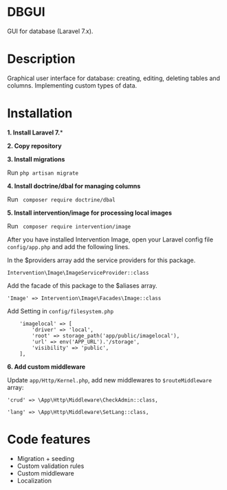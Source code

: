 # DBGUI
GUI for database (Laravel 7.x).
# Description
Graphical user interface for database: creating, editing, deleting  tables and columns. Implementing custom types of data.
# Installation
**1. Install  Laravel 7.***
 
 **2. Copy  repository**
 
 **3. Install migrations**
 
 Run `php artisan migrate`
 
**4. Install doctrine/dbal  for managing columns** 
 
Run ` composer require doctrine/dbal`

**5. Install intervention/image for processing local images** 
 
Run ` composer require intervention/image`

After you have installed Intervention Image, open your Laravel config file `config/app.php` and add the following lines.

In the $providers array add the service providers for this package.
  
`Intervention\Image\ImageServiceProvider::class`

Add the facade of this package to the $aliases array.
  
`'Image' => Intervention\Image\Facades\Image::class`

Add Setting in `config/filesystem.php` 
 
        'imagelocal' => [
            'driver' => 'local',
            'root' => storage_path('app/public/imagelocal'),
            'url' => env('APP_URL').'/storage',
            'visibility' => 'public',
        ],
 
 **6. Add custom middleware**
   
Update `app/Http/Kernel.php`, add new middlewares to `$routeMiddleware` array:   
   
`'crud' => \App\Http\Middleware\CheckAdmin::class,`

`'lang' => \App\Http\Middleware\SetLang::class,`		    

 # Code features
  - Migration + seeding
  - Custom validation rules
  - Custom middleware  
  - Localization
